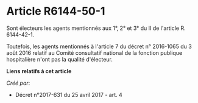 # Article R6144-50-1

Sont électeurs les agents mentionnés aux 1°, 2° et 3° du II de l'article R. 6144-42-1.

Toutefois, les agents mentionnés à l'article 7 du décret n° 2016-1065 du 3 août 2016 relatif au Comité consultatif national
de la fonction publique hospitalière n'ont pas la qualité d'électeur.

**Liens relatifs à cet article**

_Créé par_:

  - Décret n°2017-631 du 25 avril 2017 - art. 4
